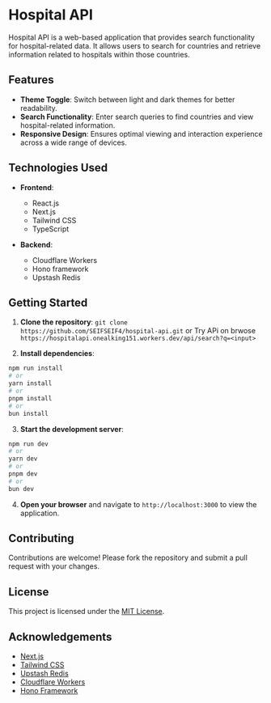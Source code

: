 # Hospital API

Hospital API is a web-based application that provides search functionality for hospital-related data. It allows users to search for countries and retrieve information related to hospitals within those countries.

## Features

- **Theme Toggle**: Switch between light and dark themes for better readability.
- **Search Functionality**: Enter search queries to find countries and view hospital-related information.
- **Responsive Design**: Ensures optimal viewing and interaction experience across a wide range of devices.

## Technologies Used

- **Frontend**:
  - React.js
  - Next.js
  - Tailwind CSS
  - TypeScript

- **Backend**:
  - Cloudflare Workers
  - Hono framework
  - Upstash Redis

## Getting Started

1. **Clone the repository**:
```git clone https://github.com/SEIFSEIF4/hospital-api.git```
  or
  Try APi on brwose ```https://hospitalapi.onealking151.workers.dev/api/search?q=<input>```

3. **Install dependencies**:
```bash
npm run install
# or
yarn install
# or
pnpm install
# or
bun install
```

3. **Start the development server**:
```bash
npm run dev
# or
yarn dev
# or
pnpm dev
# or
bun dev
```

4. **Open your browser** and navigate to `http://localhost:3000` to view the application.

## Contributing

Contributions are welcome! Please fork the repository and submit a pull request with your changes.

## License

This project is licensed under the [MIT License](LICENSE).

## Acknowledgements

- [Next.js](https://nextjs.org)
- [Tailwind CSS](https://tailwindcss.com)
- [Upstash Redis](https://upstash.com)
- [Cloudflare Workers](https://workers.cloudflare.com)
- [Hono Framework](https://hono.dev)

